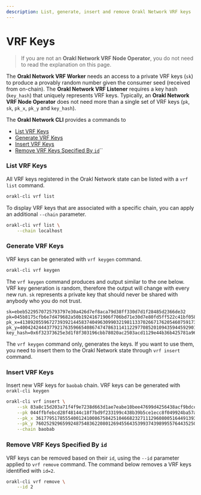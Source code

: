 ```yaml
---
description: List, generate, insert and remove Orakl Network VRF keys
---
```


# VRF Keys

> If you are not an **Orakl Network VRF Node Operator**, you do not need to read the explanation on this page.

The **Orakl Network VRF Worker** needs an access to a private VRF keys (`sk`) to produce a provably random number given the consumer seed (received from on-chain). The **Orakl Network VRF Listener** requires a key hash (`key_hash`) that uniquely represents VRF keys. Typically, an **Orakl Network VRF Node Operator** does not need more than a single set of VRF keys (`pk`, `sk`, `pk_x`, `pk_y` and `key_hash`).

The **Orakl Network CLI** provides a commands to

* [List VRF Keys](vrf-keys.md#list-vrf-keys)
* [Generate VRF Keys](vrf-keys.md#generate-vrf-keys)
* [Insert VRF Keys](vrf-keys.md#insert-vrf-keys)
* [Remove VRF Keys Specified By `id`](vrf-keys.md#remove-vrf-keys-specified-by-id)``

### List VRF Keys

All VRF keys registered in the Orakl Network state can be listed with a `vrf list` command.

```sh
orakl-cli vrf list
```

To display VRF keys that are associated with a specific chain, you can apply an additional `--chain` parameter.

```sh
orakl-cli vrf list \
    --chain localhost
```

### Generate VRF  Keys

VRF keys can be generated with `vrf keygen` command.

```sh
orakl-cli vrf keygen
```

The `vrf keygen` command produces and output similar to the one below. VRF key generation is random, therefore the output will change with every new run. `sk` represents a private key that should never be shared with anybody who you do not trust.&#x20;

```
sk=ebeb5229570725793797e30a426d7ef8aca79d38ff330d7d1f28485d2366de32
pk=045b8175cfb6e7d479682a50b19241671906f706bd71e30d7e80fd5ff522c41bf0588735865a5faa121c3801b0b0581440bdde24b03dc4c4541df9555d15223e82
pk_x=41389205596727393921445837404963099032198113370266717620546075917307049417712
pk_y=40042424443779217635966540867474786311411229770852010943594459290130507251330
key_hash=0x6f32373625e3d1f8f303196cbb78020ac2503acd1129e44b36b425781a9664ac
```

The `vrf keygen` command only, generates the keys. If you want to use them, you need to insert them to the Orakl Network state through `vrf insert` command.

### Insert VRF Keys

Insert new VRF keys for `baobab` chain. VRF keys can be generated with `orakl-cli keygen`

```sh
orakl-cli vrf insert \
    --sk 83a8c15d203a71f4f9e7238d663d1ae7eabe10bee47699d4256438acf9bdcce3 \
    --pk 044ffbfebcd28f48144c18f7bd9f233199c438b39b5ce1ecc8f049924ba57a8740a814ca7ac5d14c34850e3b61dcbce296de95a4578ac928f8bab48f2a834d1bb9 \
    --pk_x 36177951785554001241008675842510466823271112960800516449139368880820117473088 \
    --pk_y 76025292965992487548362208012694556435399374398995576443525051210529378212793 \
    --chain baobab
```

### Remove VRF Keys Specified By `id`

VRF keys can be removed based on their `id`, using the `--id` parameter applied to `vrf remove` command. The command below removes a VRF keys identified with `id=2`.

```sh
orakl-cli vrf remove \
    --id 2
```

